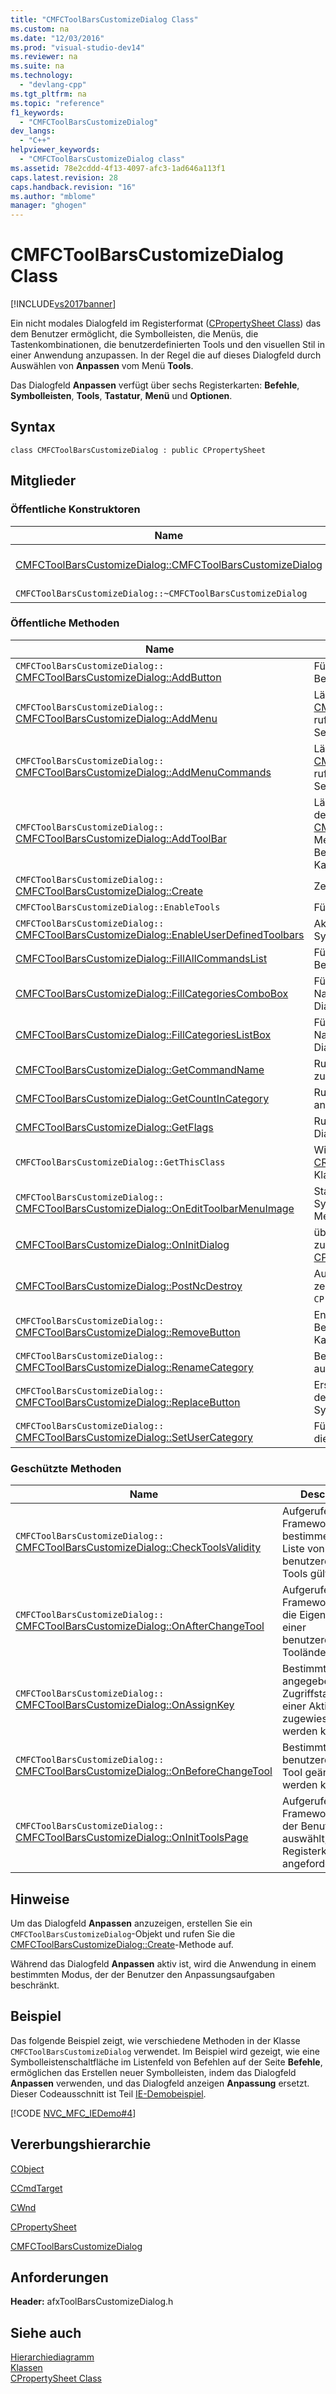 ```yaml
---
title: "CMFCToolBarsCustomizeDialog Class"
ms.custom: na
ms.date: "12/03/2016"
ms.prod: "visual-studio-dev14"
ms.reviewer: na
ms.suite: na
ms.technology: 
  - "devlang-cpp"
ms.tgt_pltfrm: na
ms.topic: "reference"
f1_keywords: 
  - "CMFCToolBarsCustomizeDialog"
dev_langs: 
  - "C++"
helpviewer_keywords: 
  - "CMFCToolBarsCustomizeDialog class"
ms.assetid: 78e2cddd-4f13-4097-afc3-1ad646a113f1
caps.latest.revision: 28
caps.handback.revision: "16"
ms.author: "mblome"
manager: "ghogen"
---
```

# CMFCToolBarsCustomizeDialog Class
[!INCLUDE[vs2017banner](../../assembler/inline/includes/vs2017banner.md)]

Ein nicht modales Dialogfeld im Registerformat \([CPropertySheet Class](../../mfc/reference/cpropertysheet-class.md)\) das dem Benutzer ermöglicht, die Symbolleisten, die Menüs, die Tastenkombinationen, die benutzerdefinierten Tools und den visuellen Stil in einer Anwendung anzupassen.  In der Regel die auf dieses Dialogfeld durch Auswählen von **Anpassen** vom Menü **Tools**.  
  
 Das Dialogfeld **Anpassen** verfügt über sechs Registerkarten: **Befehle**, **Symbolleisten**, **Tools**, **Tastatur**, **Menü** und **Optionen**.  
  
## Syntax  
  
```  
class CMFCToolBarsCustomizeDialog : public CPropertySheet  
```  
  
## Mitglieder  
  
### Öffentliche Konstruktoren  
  
|Name|Description|  
|----------|-----------------|  
|[CMFCToolBarsCustomizeDialog::CMFCToolBarsCustomizeDialog](../Topic/CMFCToolBarsCustomizeDialog::CMFCToolBarsCustomizeDialog.md)|Erstellt ein `CMFCToolBarsCustomizeDialog`\-Objekt.|  
|`CMFCToolBarsCustomizeDialog::~CMFCToolBarsCustomizeDialog`|Destruktor.|  
  
### Öffentliche Methoden  
  
|Name|Description|  
|----------|-----------------|  
|`CMFCToolBarsCustomizeDialog::` [CMFCToolBarsCustomizeDialog::AddButton](../Topic/CMFCToolBarsCustomizeDialog::AddButton.md)|Fügt eine Symbolleisten\-Schaltfläche in die Liste von Befehlen auf der Seite ein **Befehle**|  
|`CMFCToolBarsCustomizeDialog::` [CMFCToolBarsCustomizeDialog::AddMenu](../Topic/CMFCToolBarsCustomizeDialog::AddMenu.md)|Lädt ein Menü von Ressourcen und [CMFCToolBarsCustomizeDialog::AddMenuCommands](../Topic/CMFCToolBarsCustomizeDialog::AddMenuCommands.md) ruft auf, um das Menü der Liste von Befehlen auf der Seite **Befehle** hinzuzufügen.|  
|`CMFCToolBarsCustomizeDialog::` [CMFCToolBarsCustomizeDialog::AddMenuCommands](../Topic/CMFCToolBarsCustomizeDialog::AddMenuCommands.md)|Lädt ein Menü von Ressourcen und [CMFCToolBarsCustomizeDialog::AddMenuCommands](../Topic/CMFCToolBarsCustomizeDialog::AddMenuCommands.md) ruft auf, um das Menü der Liste von Befehlen auf der Seite **Befehle** hinzuzufügen.|  
|`CMFCToolBarsCustomizeDialog::` [CMFCToolBarsCustomizeDialog::AddToolBar](../Topic/CMFCToolBarsCustomizeDialog::AddToolBar.md)|Lädt eine Symbolleiste von Ressourcen.  Anschließend denn jeder Befehl im Menü [CMFCToolBarsCustomizeDialog::AddButton](../Topic/CMFCToolBarsCustomizeDialog::AddButton.md) ruft die Methode auf, um eine Schaltfläche in der Liste von Befehlen **Befehle** auf der Seite unter die angegebene Kategorie einzufügen.|  
|`CMFCToolBarsCustomizeDialog::` [CMFCToolBarsCustomizeDialog::Create](../Topic/CMFCToolBarsCustomizeDialog::Create.md)|Zeigt das Dialogfeld an. **Anpassung**|  
|`CMFCToolBarsCustomizeDialog::EnableTools`|Für die zukünftige Verwendung reserviert.|  
|`CMFCToolBarsCustomizeDialog::` [CMFCToolBarsCustomizeDialog::EnableUserDefinedToolbars](../Topic/CMFCToolBarsCustomizeDialog::EnableUserDefinedToolbars.md)|Aktiviert oder deaktiviert das Erstellen neuer Symbolleisten mithilfe des Dialogfelds **Anpassen**.|  
|[CMFCToolBarsCustomizeDialog::FillAllCommandsList](../Topic/CMFCToolBarsCustomizeDialog::FillAllCommandsList.md)|Füllt das bereitgestellte Objekt `CListBox` mit den Befehlen in der Kategorie **Alle Befehle** auf.|  
|[CMFCToolBarsCustomizeDialog::FillCategoriesComboBox](../Topic/CMFCToolBarsCustomizeDialog::FillCategoriesComboBox.md)|Füllt das bereitgestellte `CComboBox`\-Objekt mit dem Namen jeder Befehlskategorie **Anpassen** im Dialogfeld auf.|  
|[CMFCToolBarsCustomizeDialog::FillCategoriesListBox](../Topic/CMFCToolBarsCustomizeDialog::FillCategoriesListBox.md)|Füllt das bereitgestellte `CListBox`\-Objekt mit dem Namen jeder Befehlskategorie **Anpassen** im Dialogfeld auf.|  
|[CMFCToolBarsCustomizeDialog::GetCommandName](../Topic/CMFCToolBarsCustomizeDialog::GetCommandName.md)|Ruft den Namen ab, der der angegebenen Befehl ID zugeordnet ist|  
|[CMFCToolBarsCustomizeDialog::GetCountInCategory](../Topic/CMFCToolBarsCustomizeDialog::GetCountInCategory.md)|Ruft die Anzahl der Elemente in der Liste ab, die eine angegebene Beschriftung haben.|  
|[CMFCToolBarsCustomizeDialog::GetFlags](../Topic/CMFCToolBarsCustomizeDialog::GetFlags.md)|Ruft den Satz von Flags ab, die das Verhalten des Dialogfelds auswirken.|  
|`CMFCToolBarsCustomizeDialog::GetThisClass`|Wird vom Framework, um ein Zeiger auf [CRuntimeClass](../../mfc/reference/cruntimeclass-structure.md)\-Objekt abzurufen, das diesem Klassentyp zugeordnet ist.|  
|`CMFCToolBarsCustomizeDialog::` [CMFCToolBarsCustomizeDialog::OnEditToolbarMenuImage](../Topic/CMFCToolBarsCustomizeDialog::OnEditToolbarMenuImage.md)|Startet eine Bildbearbeitung, sodass ein Benutzer ein Symbolleistenschaltflächen\- oder Menüelementsymbol anpassen kann.|  
|[CMFCToolBarsCustomizeDialog::OnInitDialog](../Topic/CMFCToolBarsCustomizeDialog::OnInitDialog.md)|überschreibt, um von Eigenschaftenblattinitialisierung zu erweitern.  \(Überschreibungen [CPropertySheet::OnInitDialog](../Topic/CPropertySheet::OnInitDialog.md).\)|  
|[CMFCToolBarsCustomizeDialog::PostNcDestroy](../Topic/CMFCToolBarsCustomizeDialog::PostNcDestroy.md)|Aufgerufen vom Framework, nachdem das Fenster zerstört wurde.  \(Überschreibungen `CPropertySheet::PostNcDestroy`.\)|  
|`CMFCToolBarsCustomizeDialog::` [CMFCToolBarsCustomizeDialog::RemoveButton](../Topic/CMFCToolBarsCustomizeDialog::RemoveButton.md)|Entfernt die Schaltfläche mit der angegebenen Befehls\-ID aus der angegebenen Kategorie oder aller Kategorien.|  
|`CMFCToolBarsCustomizeDialog::` [CMFCToolBarsCustomizeDialog::RenameCategory](../Topic/CMFCToolBarsCustomizeDialog::RenameCategory.md)|Benennt eine Kategorie im Listenfeld der Kategorien auf der Registerkarte **Befehle**.|  
|`CMFCToolBarsCustomizeDialog::` [CMFCToolBarsCustomizeDialog::ReplaceButton](../Topic/CMFCToolBarsCustomizeDialog::ReplaceButton.md)|Ersetzt eine Schaltfläche in der Liste von Befehlen auf der Registerkarte **Befehle** durch ein neues Symbolleistenschaltflächenobjekt.|  
|`CMFCToolBarsCustomizeDialog::` [CMFCToolBarsCustomizeDialog::SetUserCategory](../Topic/CMFCToolBarsCustomizeDialog::SetUserCategory.md)|Fügt eine Kategorie der Liste der Kategorien hinzu, die auf der Registerkarte **Befehle** angezeigt werden.|  
  
### Geschützte Methoden  
  
|Name|Description|  
|----------|-----------------|  
|`CMFCToolBarsCustomizeDialog::` [CMFCToolBarsCustomizeDialog::CheckToolsValidity](../Topic/CMFCToolBarsCustomizeDialog::CheckToolsValidity.md)|Aufgerufen vom Framework, um zu bestimmen, ob die Liste von benutzerdefinierten Tools gültig ist.|  
|`CMFCToolBarsCustomizeDialog::` [CMFCToolBarsCustomizeDialog::OnAfterChangeTool](../Topic/CMFCToolBarsCustomizeDialog::OnAfterChangeTool.md)|Aufgerufen vom Framework wenn die Eigenschaften einer benutzerdefinierten Tooländerung.|  
|`CMFCToolBarsCustomizeDialog::` [CMFCToolBarsCustomizeDialog::OnAssignKey](../Topic/CMFCToolBarsCustomizeDialog::OnAssignKey.md)|Bestimmt, ob eine angegebene Zugriffstaste zu einer Aktion zugewiesen werden kann.|  
|`CMFCToolBarsCustomizeDialog::` [CMFCToolBarsCustomizeDialog::OnBeforeChangeTool](../Topic/CMFCToolBarsCustomizeDialog::OnBeforeChangeTool.md)|Bestimmt, ob ein benutzerdefiniertes Tool geändert werden kann.|  
|`CMFCToolBarsCustomizeDialog::` [CMFCToolBarsCustomizeDialog::OnInitToolsPage](../Topic/CMFCToolBarsCustomizeDialog::OnInitToolsPage.md)|Aufgerufen vom Framework, wenn der Benutzer auswählt, wird die Registerkarte **Tools** angefordert.|  
  
## Hinweise  
 Um das Dialogfeld **Anpassen** anzuzeigen, erstellen Sie ein `CMFCToolBarsCustomizeDialog`\-Objekt und rufen Sie die [CMFCToolBarsCustomizeDialog::Create](../Topic/CMFCToolBarsCustomizeDialog::Create.md)\-Methode auf.  
  
 Während das Dialogfeld **Anpassen** aktiv ist, wird die Anwendung in einem bestimmten Modus, der der Benutzer den Anpassungsaufgaben beschränkt.  
  
## Beispiel  
 Das folgende Beispiel zeigt, wie verschiedene Methoden in der Klasse `CMFCToolBarsCustomizeDialog` verwendet.  Im Beispiel wird gezeigt, wie eine Symbolleistenschaltfläche im Listenfeld von Befehlen auf der Seite **Befehle**, ermöglichen das Erstellen neuer Symbolleisten, indem das Dialogfeld **Anpassen** verwenden, und das Dialogfeld anzeigen **Anpassung** ersetzt.  Dieser Codeausschnitt ist Teil [IE\-Demobeispiel](../../top/visual-cpp-samples.md).  
  
 [!CODE [NVC_MFC_IEDemo#4](../CodeSnippet/VS_Snippets_Misc/NVC_MFC_IEDemo#4)]  
  
## Vererbungshierarchie  
 [CObject](../../mfc/reference/cobject-class.md)  
  
 [CCmdTarget](../../mfc/reference/ccmdtarget-class.md)  
  
 [CWnd](../../mfc/reference/cwnd-class.md)  
  
 [CPropertySheet](../../mfc/reference/cpropertysheet-class.md)  
  
 [CMFCToolBarsCustomizeDialog](../../mfc/reference/cmfctoolbarscustomizedialog-class.md)  
  
## Anforderungen  
 **Header:** afxToolBarsCustomizeDialog.h  
  
## Siehe auch  
 [Hierarchiediagramm](../../mfc/hierarchy-chart.md)   
 [Klassen](../../mfc/reference/mfc-classes.md)   
 [CPropertySheet Class](../../mfc/reference/cpropertysheet-class.md)